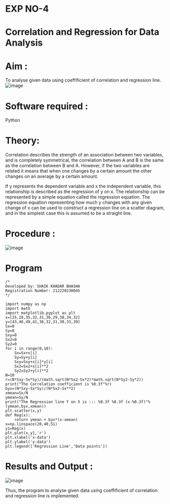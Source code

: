 # EXP NO-4
# Correlation and Regression for Data Analysis
# Aim : 

To analyse given data using  coeffificient of correlation and regression line.
![image](https://user-images.githubusercontent.com/104613195/168224136-d6b64e64-7d3d-4775-9337-c8f96fe41f2d.png)


# Software required :  

Python

# Theory:

Correlation describes the strength of an association between two variables, and is completely symmetrical, the correlation between A and B is the same as the correlation between B and A. However, if the two variables are related it means that when one changes by a certain amount the other changes on an average by a certain amount.  

If y represents the dependent variable and x the independent variable, this relationship is described as the regression of y on x. The relationship can be represented by a simple equation called the regression equation. The regression equation representing how much y changes with any given change of x can be used to construct a regression line on a scatter diagram, and in the simplest case this is assumed to be a straight line.

# Procedure :

![image](https://user-images.githubusercontent.com/104613195/168225866-ac8f6610-bdc3-4ac2-a24e-2b24ba08e189.png)

# Program
```
/*
Developed by: SHAIK KHADAR BHASHA
Registration Number: 212220230045
*/
```

```
import numpy as np
import math
import matplotlib.pyplot as plt
x=[25,28,35,32,31,36,29,38,34,32]
y=[43,46,49,41,36,32,31,30,33,39]
Sx=0
Sy=0
Sxy=0
Sx2=0
Sy2=0
for i in range(0,10):
    Sx=Sx+x[i]
    Sy=Sy+y[i]
    Sxy=Sxy+x[i]*y[i]
    Sx2=Sx2+x[i]**2
    Sy2=Sy2+y[i]**2
N=10
r=(N*Sxy-Sx*Sy)/(math.sqrt(N*Sx2-Sx*2)*math.sqrt(N*Sy2-Sy*2))
print("The Correlation coefficient is %0.3f"%r)
byx=(N*Sxy-Sx*Sy)/(N*Sx2-Sx**2)
xmean=Sx/N
ymean=Sy/N
print("The Regression line Y on X is ::: %0.3f %0.3f (x-%0.3f)"%(ymean,byx,xmean))
plt.scatter(x,y)
def Reg(x):
    return ymean + byx*(x-xmean)
x=np.linspace(20,40,51)
y1=Reg(x)
plt.plot(x,y1,'r')
plt.xlabel('x-data')
plt.ylabel('y-data')
plt.legend(['Regression Line','Data points'])
```

# Results and Output : 
![image](https://user-images.githubusercontent.com/75235813/170186795-c79741ff-7ebf-4699-ae33-48cbc2624f80.png)

Thus, the program to analyse given data using  coeffificient of correlation and regression line is implemented.
